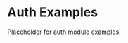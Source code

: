 <!-- file: examples/modules/auth/README.md -->
<!-- version: 1.0.0 -->
<!-- guid: 434eef81-0122-4ee1-a31b-6940ab9b5250 -->

# Auth Examples

Placeholder for auth module examples.
